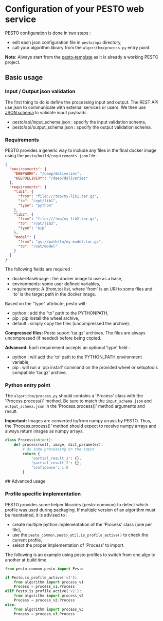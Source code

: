 # Configuration of your PESTO web service


PESTO configuration is done in two steps :

- edit each json configuration file in `pesto/api` directory,
- call your algorithm library from the `algorithm/process.py` entry point.

**Note:** Always start from the [pesto-template](pesto_init.md) as it is already a working PESTO project.

## Basic usage

### Input / Output json validation

The first thing to do is define the processing input and output.
The REST API use json to communicate with external services or users.
We then use [JSON schema](https://json-schema.org/) to validate input payloads. 

- pesto/api/input_schema.json : specify the input validation schema,
- pesto/api/output_schema.json : specify the output validation schema.

### Requirements

PESTO provides a generic way to include any files in the final docker image using the `pesto/build/requirements.json` file :
```json
{
  "environments": {
    "DEEPWORK": "/deep/deliveries",
    "DEEPDELIVERY": "/deep/deliveries"
  },
  "requirements": {
    "lib1": {
      "from": "file:///tmp/my-lib1.tar.gz",
      "to": "/opt/lib1",
      "type": "python"
    },
    "lib2": {
      "from": "file:///tmp/my-lib2.tar.gz",
      "to": "/opt/lib2",
      "type": "pip"
    },
    "model": {
      "from": "gs://path/to/my-model.tar.gz",
      "to": "/opt/model"
    }
  }
}
```

The following fields are required :

- dockerBaseImage : the docker image to use as a base,
- environments: some user defined variables,
- requirements: A (from,to) list, where 'from' is an URI to some files and 'to' is the target path in the docker image.

Based on the "type" attribute, pesto will :
- python : add the "to" path to the PYTHONPATH,
- pip : pip install the wheel archive,
- default : simply copy the files (uncompressed the archive).

**Compressed files:**
Pesto suport 'tar.gz' archives.
The files are always uncompressed (if needed) before being copied.

**Advanced:**
Each requirement accepts an optional 'type' field :

- python : will add the 'to' path to the PYTHON_PATH environment variable,
- pip : will run a 'pip install' command on the provided wheel or setuptools compatible 'tar.gz' archive.


### Python entry point

The `algorithm/process.py` should contains a 'Process' class with the 'Process.process()' method.
Be sure to match the `input_schema.json` and `output_schema.json` in the 'Process.process()' method arguments and result.

**Important:** Images are converted to/from numpy arrays by PESTO. Thus, the 'Process.process()' method should expect to receive numpy arrays and always return images as numpy arrays.

```python
class Process(object):
    def process(self, image, dict_parameter):
        # do some processing on the input
        return {
            'partial_result_1': {},
            'partial_result_2': {},
            'confidence': 1.0
        }
```
## Advanced usage

### Profile specific implementation

PESTO provides some helper libraries (pesto-common) to detect which profile was used during packaging.
If multiple version of an algorithm must be maintained, it is advised to :

- create multiple python implementation of the 'Process' class (one per file),
- use the `pesto_common.pesto_util.is_profile_active()` to check the current profile,
- select the proper implementation of 'Process' to import.

The following is an example using pesto profiles to switch from one algo to another at build time.

```python
from pesto.common.pesto import Pesto

if Pesto.is_profile_active('v1'):
    from algorithm import process_v1
    Process = process_v1.Process
elif Pesto.is_profile_active('v2'):
    from algorithm import process_v2
    Process = process_v2.Process
else:
    from algorithm import process_v3
    Process = process_v3.Process
```
